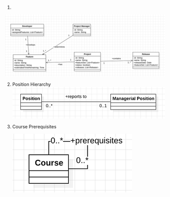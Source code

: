 1. 
![Class Diagram](class-diagram.png)

2. Position Hierarchy
   ![Class Diagram](class-diagram-1.png)

3. Course Prerequisites

   ![Class Diagram](class-diagram-2.png)